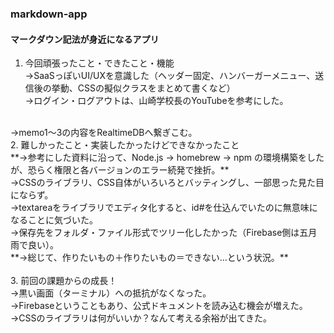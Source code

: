 ### markdown-app
#### マークダウン記法が身近になるアプリ
1. 今回頑張ったこと・できたこと・機能<br>
→SaaSっぽいUI/UXを意識した（ヘッダー固定、ハンバーガーメニュー、送信後の挙動、CSSの擬似クラスをまとめて書くなど）<br>
→ログイン・ログアウトは、山崎学校長のYouTubeを参考にした。<br>
<br>
→memo1〜3の内容をRealtimeDBへ繋ぎこむ。<br>
2. 難しかったこと・実装したかったけどできなかったこと<br>
**→参考にした資料に沿って、Node.js -> homebrew -> npm の環境構築をしたが、恐らく権限と各バージョンのエラー続発で挫折。**<br>
→CSSのライブラリ、CSS自体がいろいろとバッティングし、一部思った見た目にならず。<br>
→textareaをライブラリでエディタ化すると、id#を仕込んでいたのに無意味になることに気づいた。<br>
→保存先をフォルダ・ファイル形式でツリー化したかった（Firebase側は五月雨で良い）。<br>
**→総じて、作りたいもの＋作りたいもの＝できない...という状況。**<br>
<br>
3. 前回の課題からの成長！<br>
→黒い画面（ターミナル）への抵抗がなくなった。<br>
→Firebaseということもあり、公式ドキュメントを読み込む機会が増えた。<br>
→CSSのライブラリは何がいいか？なんて考える余裕が出てきた。<br>
